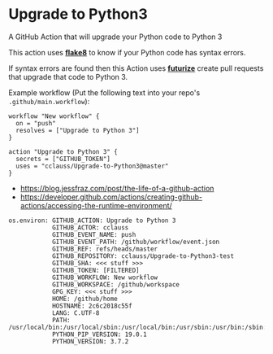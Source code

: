 # Upgrade to Python3
A GitHub Action that will upgrade your Python code to Python 3

This action uses [__flake8__](http://flake8.pycqa.org) to know if your Python code has syntax errors.

If syntax errors are found then this Action uses [__futurize__](http://python-future.org/futurize_cheatsheet.html) create pull requests that upgrade that code to Python 3.

Example workflow (Put the following text into your repo's `.github/main.workflow`):
```
workflow "New workflow" {
  on = "push"
  resolves = ["Upgrade to Python 3"]
}

action "Upgrade to Python 3" {
  secrets = ["GITHUB_TOKEN"]
  uses = "cclauss/Upgrade-to-Python3@master"
}
```
* https://blog.jessfraz.com/post/the-life-of-a-github-action
* https://developer.github.com/actions/creating-github-actions/accessing-the-runtime-environment/
```
os.environ: GITHUB_ACTION: Upgrade to Python 3
            GITHUB_ACTOR: cclauss
            GITHUB_EVENT_NAME: push
            GITHUB_EVENT_PATH: /github/workflow/event.json
            GITHUB_REF: refs/heads/master
            GITHUB_REPOSITORY: cclauss/Upgrade-to-Python3-test
            GITHUB_SHA: <<< stuff >>>
            GITHUB_TOKEN: [FILTERED]
            GITHUB_WORKFLOW: New workflow
            GITHUB_WORKSPACE: /github/workspace
            GPG_KEY: <<< stuff >>>
            HOME: /github/home
            HOSTNAME: 2c6c2018c55f
            LANG: C.UTF-8
            PATH: /usr/local/bin:/usr/local/sbin:/usr/local/bin:/usr/sbin:/usr/bin:/sbin:/bin
            PYTHON_PIP_VERSION: 19.0.1
            PYTHON_VERSION: 3.7.2
```
